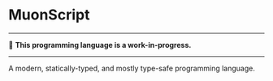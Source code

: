 # MuonScript

---

🚧 **This programming language is a work-in-progress.**

---

A modern, statically-typed, and mostly type-safe programming language.
